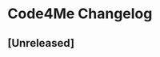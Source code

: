 <!-- Keep a Changelog guide -> https://keepachangelog.com -->

# Code4Me Changelog

## [Unreleased]
